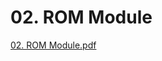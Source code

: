 # 02. ROM Module

[02. ROM Module.pdf](02%20ROM%20Module%2079c123a56eed43a9bd437a0a7e7e2dca/02._ROM_Module.pdf)